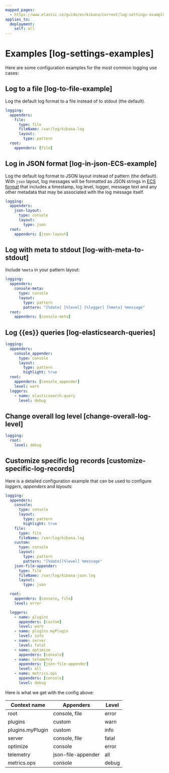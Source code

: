 ```yaml
---
mapped_pages:
  - https://www.elastic.co/guide/en/kibana/current/log-settings-examples.html
applies_to:
  deployment:
    self: all
---
```


# Examples [log-settings-examples]

Here are some configuration examples for the most common logging use cases:


## Log to a file [log-to-file-example]

Log the default log format to a file instead of to stdout (the default).

```yaml
logging:
  appenders:
    file:
      type: file
      fileName: /var/log/kibana.log
      layout:
        type: pattern
  root:
    appenders: [file]
```


## Log in JSON format [log-in-json-ECS-example]

Log the default log format to JSON layout instead of pattern (the default). With `json` layout, log messages will be formatted as JSON strings in [ECS format](ecs://reference/index.md) that includes a timestamp, log level, logger, message text and any other metadata that may be associated with the log message itself.

```yaml
logging:
  appenders:
    json-layout:
      type: console
      layout:
        type: json
  root:
    appenders: [json-layout]
```


## Log with meta to stdout [log-with-meta-to-stdout]

Include `%meta` in your pattern layout:

```yaml
logging:
  appenders:
    console-meta:
      type: console
      layout:
        type: pattern
        pattern: "[%date] [%level] [%logger] [%meta] %message"
  root:
    appenders: [console-meta]
```


## Log {{es}} queries [log-elasticsearch-queries]

```yaml
logging:
  appenders:
    console_appender:
      type: console
      layout:
        type: pattern
        highlight: true
  root:
    appenders: [console_appender]
    level: warn
  loggers:
    - name: elasticsearch.query
      level: debug
```


## Change overall log level [change-overall-log-level]

```yaml
logging:
  root:
    level: debug
```


## Customize specific log records [customize-specific-log-records]

Here is a detailed configuration example that can be used to configure *loggers*, *appenders* and *layouts*:

```yaml
logging:
  appenders:
    console:
      type: console
      layout:
        type: pattern
        highlight: true
    file:
      type: file
      fileName: /var/log/kibana.log
    custom:
      type: console
      layout:
        type: pattern
        pattern: "[%date][%level] %message"
    json-file-appender:
      type: file
      fileName: /var/log/kibana-json.log
      layout:
        type: json

  root:
    appenders: [console, file]
    level: error

  loggers:
    - name: plugins
      appenders: [custom]
      level: warn
    - name: plugins.myPlugin
      level: info
    - name: server
      level: fatal
    - name: optimize
      appenders: [console]
    - name: telemetry
      appenders: [json-file-appender]
      level: all
    - name: metrics.ops
      appenders: [console]
      level: debug
```

Here is what we get with the config above:

| Context name | Appenders | Level |
| --- | --- | --- |
| root | console, file | error |
| plugins | custom | warn |
| plugins.myPlugin | custom | info |
| server | console, file | fatal |
| optimize | console | error |
| telemetry | json-file-appender | all |
| metrics.ops | console | debug |

